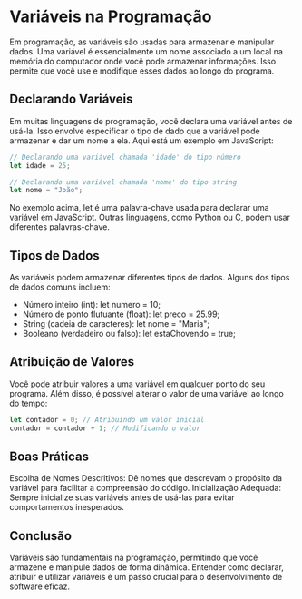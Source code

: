 # Variáveis na Programação

Em programação, as variáveis são usadas para armazenar e manipular dados. Uma variável é essencialmente um nome associado a um local na memória do computador onde você pode armazenar informações. Isso permite que você use e modifique esses dados ao longo do programa.

## Declarando Variáveis

Em muitas linguagens de programação, você declara uma variável antes de usá-la. Isso envolve especificar o tipo de dado que a variável pode armazenar e dar um nome a ela. Aqui está um exemplo em JavaScript:

```javascript
// Declarando uma variável chamada 'idade' do tipo número
let idade = 25;

// Declarando uma variável chamada 'nome' do tipo string
let nome = "João";
```

No exemplo acima, let é uma palavra-chave usada para declarar uma variável em JavaScript. Outras linguagens, como Python ou C, podem usar diferentes palavras-chave.

## Tipos de Dados

As variáveis podem armazenar diferentes tipos de dados. Alguns dos tipos de dados comuns incluem:

- Número inteiro (int): let numero = 10;
- Número de ponto flutuante (float): let preco = 25.99;
- String (cadeia de caracteres): let nome = "Maria";
- Booleano (verdadeiro ou falso): let estaChovendo = true;

## Atribuição de Valores

Você pode atribuir valores a uma variável em qualquer ponto do seu programa. Além disso, é possível alterar o valor de uma variável ao longo do tempo:

```javascript
let contador = 0; // Atribuindo um valor inicial
contador = contador + 1; // Modificando o valor
```

## Boas Práticas

Escolha de Nomes Descritivos: Dê nomes que descrevam o propósito da variável para facilitar a compreensão do código.
Inicialização Adequada: Sempre inicialize suas variáveis antes de usá-las para evitar comportamentos inesperados.

## Conclusão

Variáveis são fundamentais na programação, permitindo que você armazene e manipule dados de forma dinâmica. Entender como declarar, atribuir e utilizar variáveis é um passo crucial para o desenvolvimento de software eficaz.
